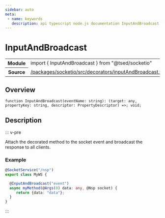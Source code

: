 ```yaml
---
sidebar: auto
meta:
 - name: keywords
   description: api typescript node.js documentation InputAndBroadcast decorator
---
```

# InputAndBroadcast <Badge text="Decorator" type="decorator"/>
<!-- Summary -->
<section class="symbol-info"><table class="is-full-width"><tbody><tr><th>Module</th><td><div class="lang-typescript"><span class="token keyword">import</span> { InputAndBroadcast }&nbsp;<span class="token keyword">from</span>&nbsp;<span class="token string">"@tsed/socketio"</span></div></td></tr><tr><th>Source</th><td><a href="https://github.com/TypedProject/ts-express-decorators/blob/v5.4.0/packages/socketio/src/decorators/inputAndBroadcast.ts#L0-L0">/packages/socketio/src/decorators/inputAndBroadcast.ts</a></td></tr></tbody></table></section>

<!-- Overview -->
## Overview


<pre><code class="typescript-lang ">function <span class="token function">InputAndBroadcast</span><span class="token punctuation">(</span>eventName<span class="token punctuation">:</span> <span class="token keyword">string</span><span class="token punctuation">)</span><span class="token punctuation">:</span> <span class="token punctuation">(</span>target<span class="token punctuation">:</span> <span class="token keyword">any</span><span class="token punctuation">,</span> propertyKey<span class="token punctuation">:</span> <span class="token keyword">string</span><span class="token punctuation">,</span> descriptor<span class="token punctuation">:</span> PropertyDescriptor<span class="token punctuation">)</span> =&gt<span class="token punctuation">;</span> <span class="token keyword">void</span><span class="token punctuation">;</span></code></pre>



<!-- Description -->
## Description

::: v-pre

Attach the decorated method to the socket event and broadcast the response to all clients.

### Example

```typescript
@SocketService("/nsp")
export class MyWS {

  @InputAndBroadcast("event")
  async myMethod(@Args(0) data: any, @Nsp socket) {
     return {data: "data"};
  }
}
```


:::